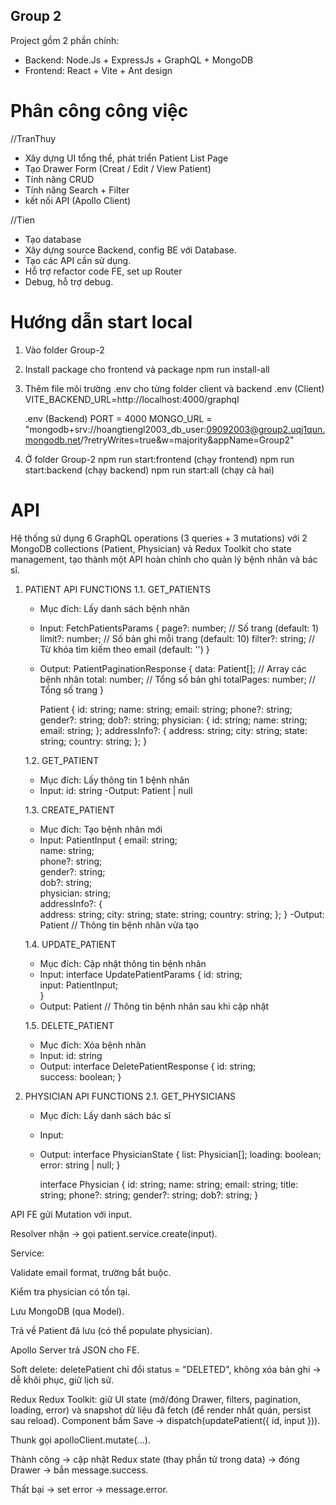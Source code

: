 ## Group 2

Project gồm 2 phần chính:
- Backend: Node.Js + ExpressJs + GraphQL + MongoDB
- Frontend: React + Vite + Ant design

# Phân công công việc
//TranThuy
- Xây dựng UI tổng thể, phát triển Patient List Page
- Tạo Drawer Form (Creat / Edit / View Patient)
- Tính năng CRUD 
- Tính năng Search + Filter
- kết nối API (Apollo Client)

//Tien
- Tạo database
- Xây dựng source Backend, config BE với Database.
- Tạo các API cần sử dụng.
- Hỗ trợ refactor code FE, set up Router 
- Debug, hỗ trợ debug.

# Hướng dẫn start local

1. Vào folder Group-2
2. Install package cho frontend và package
    npm run install-all
3. Thêm file môi trường .env cho từng folder client và backend
    .env (Client)
    VITE_BACKEND_URL=http://localhost:4000/graphql

    .env (Backend)
    PORT = 4000
    MONGO_URL = "mongodb+srv://hoangtiengl2003_db_user:09092003@group2.uqj1qun.mongodb.net/?retryWrites=true&w=majority&appName=Group2"

4. Ở folder Group-2
    npm run start:frontend (chạy frontend)
    npm run start:backend (chạy backend)
    npm run start:all (chạy cả hai)

# API
Hệ thống sử dụng 6 GraphQL operations (3 queries + 3 mutations) với 2 MongoDB collections (Patient, Physician) và Redux Toolkit cho state management, tạo thành một API hoàn chỉnh cho quản lý bệnh nhân và bác sĩ.
1. PATIENT API FUNCTIONS
    1.1. GET_PATIENTS
    - Mục đích: Lấy danh sách bệnh nhân
    - Input:
        FetchPatientsParams {
            page?: number;     // Số trang (default: 1)
            limit?: number;    // Số bản ghi mỗi trang (default: 10)
            filter?: string;   // Từ khóa tìm kiếm theo email (default: '')
        }
    - Output: 
        PatientPaginationResponse {
        data: Patient[];      // Array các bệnh nhân
        total: number;        // Tổng số bản ghi
        totalPages: number;   // Tổng số trang
        }

        Patient {
        id: string;
        name: string;
        email: string;
        phone?: string;
        gender?: string;
        dob?: string;
        physician: {
            id: string;
            name: string;
            email: string;
        };
        addressInfo?: {
            address: string;
            city: string;
            state: string;
            country: string;
        };
        }

    1.2. GET_PATIENT
    - Mục đích: Lấy thông tin 1 bệnh nhân
    - Input: 
        id: string
    -Output: 
        Patient | null

    1.3. CREATE_PATIENT
    - Mục đích: Tạo bệnh nhân mới
    - Input: 
        PatientInput {
        email: string;        
        name: string;         
        phone?: string;       
        gender?: string;     
        dob?: string;         
        physician: string;    
        addressInfo?: {       
            address: string;
            city: string;
            state: string;
            country: string;
        };
        }
    -Output: 
        Patient  // Thông tin bệnh nhân vừa tạo 

    1.4. UPDATE_PATIENT
    - Mục đích: Cập nhật thông tin bệnh nhân
    - Input:
        interface UpdatePatientParams {
        id: string;           
        input: PatientInput;  
        }
    - Output:
        Patient // Thông tin bệnh nhân sau khi cập nhật

    1.5. DELETE_PATIENT
    - Mục đích: Xóa bệnh nhân
    - Input:
        id: string
    - Output:
        interface DeletePatientResponse {
            id: string;      
            success: boolean; 
        }

2. PHYSICIAN API FUNCTIONS
    2.1. GET_PHYSICIANS
    - Mục đích: Lấy danh sách bác sĩ
    - Input:
    - Output:
        interface PhysicianState {
            list: Physician[];
            loading: boolean;
            error: string | null;
        }

        interface Physician {
            id: string;
            name: string;
            email: string;
            title: string;
            phone?: string;
            gender?: string;
            dob?: string;
        }


API
FE gửi Mutation với input.

Resolver nhận → gọi patient.service.create(input).

Service:

Validate email format, trường bắt buộc.

Kiểm tra physician có tồn tại.

Lưu MongoDB (qua Model).

Trả về Patient đã lưu (có thể populate physician).

Apollo Server trả JSON cho FE.

Soft delete: deletePatient chỉ đổi status = "DELETED", không xóa bản ghi → dễ khôi phục, giữ lịch sử.


Redux
Redux Toolkit: giữ UI state (mở/đóng Drawer, filters, pagination, loading, error) và snapshot dữ liệu đã fetch (để render nhất quán, persist sau reload).
Component bấm Save → dispatch(updatePatient({ id, input })).

Thunk gọi apolloClient.mutate(...).

Thành công → cập nhật Redux state (thay phần tử trong data) → đóng Drawer → bắn message.success.

Thất bại → set error → message.error.